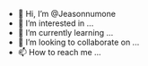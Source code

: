- 👋 Hi, I’m @Jeasonnumone
- 👀 I’m interested in ...
- 🌱 I’m currently learning ...
- 💞️ I’m looking to collaborate on ...
- 📫 How to reach me ...

<!---
Jeasonnumone/Jeasonnumone is a ✨ special ✨ repository because its `README.md` (this file) appears on your GitHub profile.
You can click the Preview link to take a look at your changes.
--->
